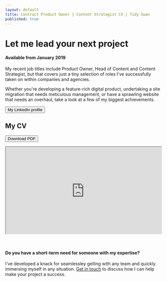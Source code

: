 ```yaml
---
layout: default
title: Contract Product Owner | Content Strategist CV | Tidy Swan
published: true
---
```


# Let me lead your next project

#### Available from January 2019

My recent job titles include Product Owner, Head of Content and Content Strategist, but that covers just a tiny selection of roles I've successfully taken on within companies and agencies.

Whether you're developing a feature-rich digital product, undertaking a site migration that needs meticulous management, or have a sprawling website that needs an overhaul, take a look at a few of my biggest achievements.

<a href="https://www.linkedin.com/in/dannychadburn/" target="_blank"><button class="button">My LinkedIn profile</button></a>

## My CV

<a href="https://drive.google.com/file/d/1i7DcEVEZHrHPi5TwqTzrfX_4YTOf1i89/view" target="_blank"><button class="button">Download PDF</button></a>

<style>.embed-container { position: relative; padding-bottom: 56.25%; height: 0; overflow: hidden; max-width: 100%; } .embed-container iframe, .embed-container object, .embed-container embed { position: absolute; top: 0; left: 0; width: 100%; height: 100%; }</style><div class='embed-container'><iframe src='https://drive.google.com/file/d/1i7DcEVEZHrHPi5TwqTzrfX_4YTOf1i89/preview'></iframe></div>

&nbsp;

#### Do you have a short-term need for someone with my expertise?

I've developed a knack for seamlessley gelling with any team and quickly immersing myself in any situation. [Get in touch](/contact) to discuss how I can help make your project a success.
